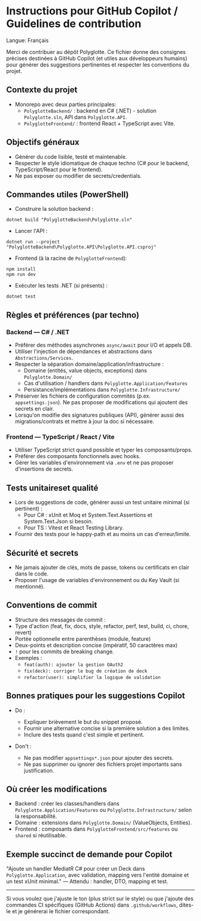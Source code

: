# Instructions pour GitHub Copilot / Guidelines de contribution

Langue: Français

Merci de contribuer au dépôt Polyglotte. Ce fichier donne des consignes précises destinées à GitHub Copilot (et utiles aux développeurs humains) pour générer des suggestions pertinentes et respecter les conventions du projet.

## Contexte du projet
- Monorepo avec deux parties principales:
  - `PolyglotteBackend/` : backend en C# (.NET) - solution `Polyglotte.sln`, API dans `Polyglotte.API`.
  - `PolyglotteFrontend/` : frontend React + TypeScript avec Vite.

## Objectifs généraux
- Générer du code lisible, testé et maintenable.
- Respecter le style idiomatique de chaque techno (C# pour le backend, TypeScript/React pour le frontend).
- Ne pas exposer ou modifier de secrets/credentials.

## Commandes utiles (PowerShell)
- Construire la solution backend :
```
dotnet build "PolyglotteBackend\Polyglotte.sln"
```
- Lancer l'API :
```
dotnet run --project "PolyglotteBackend\Polyglotte.API\Polyglotte.API.csproj"
```
- Frontend (à la racine de `PolyglotteFrontend`):
```
npm install
npm run dev
```
- Exécuter les tests .NET (si présents) :
```
dotnet test
```

## Règles et préférences (par techno)

### Backend — C# / .NET
- Préférer des méthodes asynchrones `async/await` pour I/O et appels DB.
- Utiliser l'injection de dépendances et abstractions dans `Abstractions/Services`.
- Respecter la séparation domaine/application/infrastructure :
  - Domaine (entités, value objects, exceptions) dans `Polyglotte.Domain/`
  - Cas d'utilisation / handlers dans `Polyglotte.Application/Features`
  - Persistance/implémentations dans `Polyglotte.Infrastructure/`
- Préserver les fichiers de configuration commités (p.ex. `appsettings.json`). Ne pas proposer de modifications qui ajoutent des secrets en clair.
- Lorsqu'on modifie des signatures publiques (API), générer aussi des migrations/contrats et mettre à jour la doc si nécessaire.

### Frontend — TypeScript / React / Vite
- Utiliser TypeScript strict quand possible et typer les composants/props.
- Préférer des composants fonctionnels avec hooks.
- Gérer les variables d'environnement via `.env` et ne pas proposer d'insertions de secrets.

## Tests unitaireset qualité
- Lors de suggestions de code, générer aussi un test unitaire minimal (si pertinent) :
  - Pour C# : xUnit et Moq et System.Text.Assertions et System.Text.Json si besoin.
  - Pour TS : Vitest et React Testing Library.
- Fournir des tests pour le happy-path et au moins un cas d'erreur/limite.

## Sécurité et secrets
- Ne jamais ajouter de clés, mots de passe, tokens ou certificats en clair dans le code.
- Proposer l'usage de variables d'environnement ou du Key Vault (si mentionné).

## Conventions de commit
- Structure des messages de commit :
-   Type d'action (feat, fix, docs, style, refactor, perf, test, build, ci, chore, revert)
-   Portée optionnelle entre parenthèses (module, feature)
-   Deux-points et description concise (impératif, 50 caractères max)
- `!` pour les commits de breaking change.
- Exemples : 
  - `feat(auth): ajouter la gestion OAuth2`
  - `fix(deck): corriger le bug de création de deck`
  - `refactor(user): simplifier la logique de validation`

## Bonnes pratiques pour les suggestions Copilot
- Do :
  - Expliquer brièvement le but du snippet proposé.
  - Fournir une alternative concise si la première solution a des limites.
  - Inclure des tests quand c'est simple et pertinent.

- Don't :
  - Ne pas modifier `appsettings*.json` pour ajouter des secrets.
  - Ne pas supprimer ou ignorer des fichiers projet importants sans justification.

## Où créer les modifications
- Backend : créer les classes/handlers dans `Polyglotte.Application/Features` ou `Polyglotte.Infrastructure/` selon la responsabilité.
- Domaine : extensions dans `Polyglotte.Domain/` (ValueObjects, Entities).
- Frontend : composants dans `PolyglotteFrontend/src/features` ou `shared` si réutilisable.

## Exemple succinct de demande pour Copilot
"Ajoute un handler MediatR C# pour créer un Deck dans `Polyglotte.Application`, avec validation, mapping vers l'entité domaine et un test xUnit minimal." — Attendu : handler, DTO, mapping et test.

---
Si vous voulez que j'ajuste le ton (plus strict sur le style) ou que j'ajoute des commandes CI spécifiques (GitHub Actions) dans `.github/workflows`, dites-le et je générerai le fichier correspondant.
